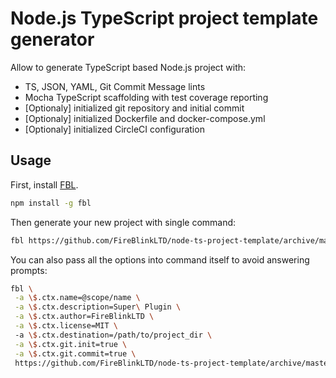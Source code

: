 # Node.js TypeScript project template generator

Allow to generate TypeScript based Node.js project with:
- TS, JSON, YAML, Git Commit Message lints
- Mocha TypeScript scaffolding with test coverage reporting
- \[Optionaly\] initialized git repository and initial commit
- \[Optionaly\] initialized Dockerfile and docker-compose.yml
- \[Optionaly\] initialized CircleCI configuration

## Usage

First, install [FBL](https://www.npmjs.com/package/fbl).

```bash
npm install -g fbl
```

Then generate your new project with single command:

```bash
fbl https://github.com/FireBlinkLTD/node-ts-project-template/archive/master.tar.gz
```

You can also pass all the options into command itself to avoid answering prompts:

```bash
fbl \
 -a \$.ctx.name=@scope/name \
 -a \$.ctx.description=Super\ Plugin \
 -a \$.ctx.author=FireBlinkLTD \
 -a \$.ctx.license=MIT \ 
 -a \$.ctx.destination=/path/to/project_dir \
 -a \$.ctx.git.init=true \
 -a \$.ctx.git.commit=true \
 https://github.com/FireBlinkLTD/node-ts-project-template/archive/master.tar.gz
```

